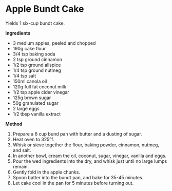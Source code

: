 # Apple Bundt Cake

Yields 1 six-cup bundt cake.

**Ingredients**

- 3 medium apples, peeled and chopped
- 190g cake flour
- 3/4 tsp baking soda
- 2 tsp ground cinnamon
- 1/2 tsp ground allspice
- 1/4 tsp ground nutmeg
- 1/4 tsp salt
- 150ml canola oil
- 120g full fat coconut milk
- 1/2 tsp apple cider vinegar
- 125g brown sugar
- 50g granulated sugar
- 2 large eggs
- 1/2 tbsp vanilla extract

**Method**

1. Prepare a 6 cup bund pan with butter and a dusting of sugar.
2. Heat oven to 325&deg;f.
3. Whisk or sieve together the flour, baking powder, cinnamon, nutmeg, and salt.
4. In another bowl, cream the oil, coconut, sugar, vinegar, vanilla and eggs.
5. Pour the wed ingredients into the dry, and whisk just until no large lumps remain.
6. Gently fold in the apple chunks.
7. Spoon batter into the bundt pan, and bake for 35-45 minutes.
8. Let cake cool in the pan for 5 minutes before turning out.
